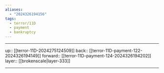 ```yaml
---
aliases:
  - "2024326194156"
tags:
  - terror/11D
  - payment
  - bankruptcy
---
```




***

up:: [[terror-11D-2024275124509]]
back:: [[terror-11D-payment-122-2024326194149]]
forward:: [[terror-11D-payment-124-2024326194202]]
layer:: [[brokenscale|layer-333]]

***
